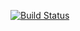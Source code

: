 [![Build Status](https://travis-ci.org/dankreiger/jest-time-complexity.svg?branch=master)](https://travis-ci.org/dankreiger/jest-time-complexity)